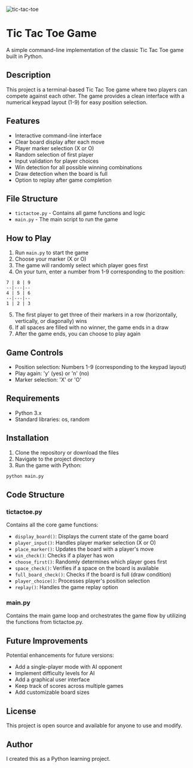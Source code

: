 ![tic-tac-toe](https://github.com/user-attachments/assets/694fe474-b14e-4b9d-a225-41bbe6e3e160)


# Tic Tac Toe Game

A simple command-line implementation of the classic Tic Tac Toe game built in Python.

## Description

This project is a terminal-based Tic Tac Toe game where two players can compete against each other. The game provides a clean interface with a numerical keypad layout (1-9) for easy position selection.

## Features

- Interactive command-line interface
- Clear board display after each move
- Player marker selection (X or O)
- Random selection of first player
- Input validation for player choices
- Win detection for all possible winning combinations
- Draw detection when the board is full
- Option to replay after game completion

## File Structure

- `tictactoe.py` - Contains all game functions and logic
- `main.py` - The main script to run the game

## How to Play

1. Run `main.py` to start the game
2. Choose your marker (X or O)
3. The game will randomly select which player goes first
4. On your turn, enter a number from 1-9 corresponding to the position:

```
7 | 8 | 9
--|---|--
4 | 5 | 6
--|---|--
1 | 2 | 3
```

5. The first player to get three of their markers in a row (horizontally, vertically, or diagonally) wins
6. If all spaces are filled with no winner, the game ends in a draw
7. After the game ends, you can choose to play again

## Game Controls

- Position selection: Numbers 1-9 (corresponding to the keypad layout)
- Play again: 'y' (yes) or 'n' (no)
- Marker selection: 'X' or 'O'

## Requirements

- Python 3.x
- Standard libraries: os, random

## Installation

1. Clone the repository or download the files
2. Navigate to the project directory
3. Run the game with Python:

```bash
python main.py
```

## Code Structure

### tictactoe.py

Contains all the core game functions:

- `display_board()`: Displays the current state of the game board
- `player_input()`: Handles player marker selection (X or O)
- `place_marker()`: Updates the board with a player's move
- `win_check()`: Checks if a player has won
- `choose_first()`: Randomly determines which player goes first
- `space_check()`: Verifies if a space on the board is available
- `full_board_check()`: Checks if the board is full (draw condition)
- `player_choice()`: Processes player's position selection
- `replay()`: Handles the game replay option

### main.py

Contains the main game loop and orchestrates the game flow by utilizing the functions from tictactoe.py.

## Future Improvements

Potential enhancements for future versions:

- Add a single-player mode with AI opponent
- Implement difficulty levels for AI
- Add a graphical user interface
- Keep track of scores across multiple games
- Add customizable board sizes

## License

This project is open source and available for anyone to use and modify.

## Author

I created this as a Python learning project.

